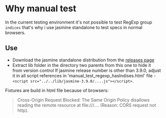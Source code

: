 # Why manual test
In the current testing environment it's not possible to test RegExp group `indices` that's why i use jasmine standalone to test specs in normal browsers.

## Use
* Download the jasmine standalone distribution from the [releases page](https://github.com/jasmine/jasmine/releases)
* Extract lib folder in the directory two parents from this one to hide it from version control
If jasmine release number is other than 3.9.0, adjust it in all script references in 'manual_test_regexp_hasIndises.html' file - `<script src="../../lib/jasmine-3.9.0/....js"></script>`.

Fixtures are build in html file because of browsers:
> Cross-Origin Request Blocked: The Same Origin Policy disallows reading the remote resource at file:///.... (Reason: CORS request not http).
